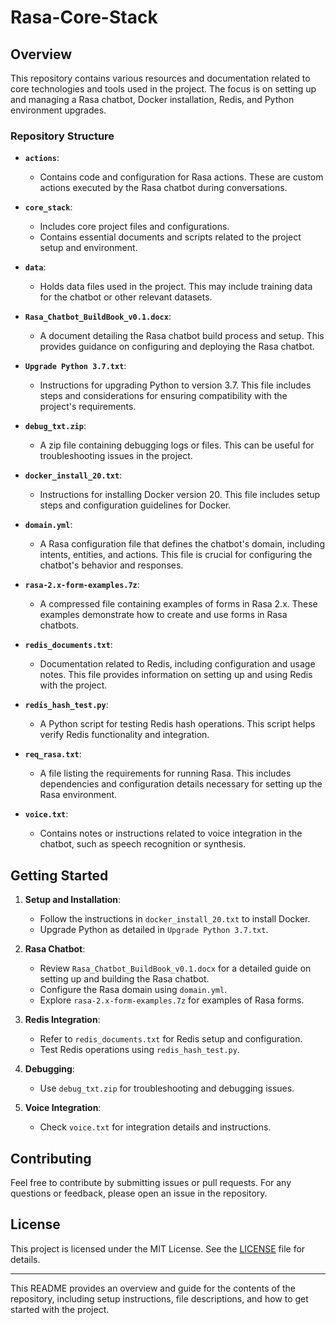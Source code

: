 # Rasa-Core-Stack

## Overview

This repository contains various resources and documentation related to core technologies and tools used in the project. The focus is on setting up and managing a Rasa chatbot, Docker installation, Redis, and Python environment upgrades.

### Repository Structure

- **`actions`**:
  - Contains code and configuration for Rasa actions. These are custom actions executed by the Rasa chatbot during conversations.

- **`core_stack`**:
  - Includes core project files and configurations.
  - Contains essential documents and scripts related to the project setup and environment.

- **`data`**:
  - Holds data files used in the project. This may include training data for the chatbot or other relevant datasets.

- **`Rasa_Chatbot_BuildBook_v0.1.docx`**:
  - A document detailing the Rasa chatbot build process and setup. This provides guidance on configuring and deploying the Rasa chatbot.

- **`Upgrade Python 3.7.txt`**:
  - Instructions for upgrading Python to version 3.7. This file includes steps and considerations for ensuring compatibility with the project's requirements.

- **`debug_txt.zip`**:
  - A zip file containing debugging logs or files. This can be useful for troubleshooting issues in the project.

- **`docker_install_20.txt`**:
  - Instructions for installing Docker version 20. This file includes setup steps and configuration guidelines for Docker.

- **`domain.yml`**:
  - A Rasa configuration file that defines the chatbot's domain, including intents, entities, and actions. This file is crucial for configuring the chatbot's behavior and responses.

- **`rasa-2.x-form-examples.7z`**:
  - A compressed file containing examples of forms in Rasa 2.x. These examples demonstrate how to create and use forms in Rasa chatbots.

- **`redis_documents.txt`**:
  - Documentation related to Redis, including configuration and usage notes. This file provides information on setting up and using Redis with the project.

- **`redis_hash_test.py`**:
  - A Python script for testing Redis hash operations. This script helps verify Redis functionality and integration.

- **`req_rasa.txt`**:
  - A file listing the requirements for running Rasa. This includes dependencies and configuration details necessary for setting up the Rasa environment.

- **`voice.txt`**:
  - Contains notes or instructions related to voice integration in the chatbot, such as speech recognition or synthesis.

## Getting Started

1. **Setup and Installation**:
   - Follow the instructions in `docker_install_20.txt` to install Docker.
   - Upgrade Python as detailed in `Upgrade Python 3.7.txt`.

2. **Rasa Chatbot**:
   - Review `Rasa_Chatbot_BuildBook_v0.1.docx` for a detailed guide on setting up and building the Rasa chatbot.
   - Configure the Rasa domain using `domain.yml`.
   - Explore `rasa-2.x-form-examples.7z` for examples of Rasa forms.

3. **Redis Integration**:
   - Refer to `redis_documents.txt` for Redis setup and configuration.
   - Test Redis operations using `redis_hash_test.py`.

4. **Debugging**:
   - Use `debug_txt.zip` for troubleshooting and debugging issues.

5. **Voice Integration**:
   - Check `voice.txt` for integration details and instructions.

## Contributing

Feel free to contribute by submitting issues or pull requests. For any questions or feedback, please open an issue in the repository.

## License

This project is licensed under the MIT License. See the [LICENSE](LICENSE) file for details.

---

This README provides an overview and guide for the contents of the repository, including setup instructions, file descriptions, and how to get started with the project.
